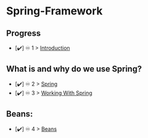 # Spring-Framework

## Progress

- [✔️] ♾️ 1 > [Introduction](Days/Day01.MD)


## What is and why do we use Spring?

- [✔️] ♾️ 2 > [Spring](Days/Day02.MD)
- [✔️] ♾️ 3 > [Working With Spring](Days/Day03.MD)

## Beans:

- [✔️] ♾️ 4 > [Beans](Days/Day04.MD)
